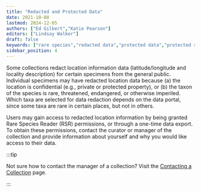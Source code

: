 ```yaml
---
title: "Redacted and Protected Data"
date: 2021-10-08
lastmod: 2024-12-05
authors: ["Ed Gilbert","Katie Pearson"]
editors: ["Lindsay Walker"]
draft: false
keywords: ["rare species","redacted data","protected data","protected species"]
sidebar_position: 4
---
```


Some collections redact location information data (latitude/longitude and locality description) for certain specimens from the general public. Individual specimens may have redacted location data because (a) the location is confidential (e.g., private or protected property), or (b) the taxon of the species is rare, threatened, endangered, or otherwise imperiled. Which taxa are selected for data redaction depends on the data portal, since some taxa are rare in certain places, but not in others.

Users may gain access to redacted location information by being granted Rare Species Reader (RSR) permissions, or through a one-time data export. To obtain these permissions, contact the curator or manager of the collection and provide information about yourself and why you would like access to their data.

:::tip

Not sure how to contact the manager of a collection? Visit the [Contacting a Collection](/docs/User_Guide/Providing_Feedback/contacting_collection) page.

:::
